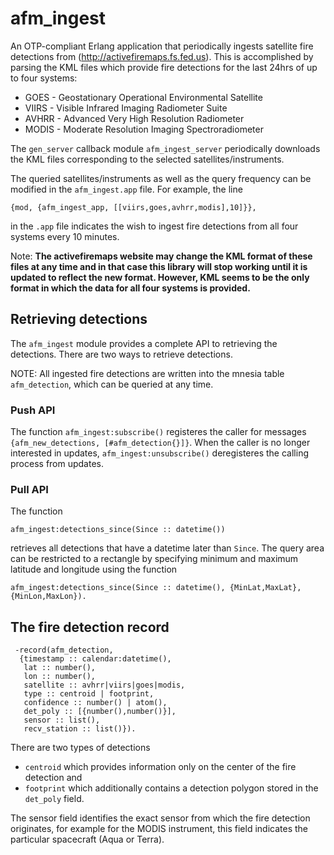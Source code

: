 # afm\_ingest

An OTP-compliant Erlang application that periodically ingests satellite fire detections from (http://activefiremaps.fs.fed.us).
This is accomplished by parsing the KML files which provide fire detections for the last 24hrs of up to four systems:

  * GOES - Geostationary Operational Environmental Satellite
  * VIIRS - Visible Infrared Imaging Radiometer Suite
  * AVHRR - Advanced Very High Resolution Radiometer
  * MODIS - Moderate Resolution Imaging Spectroradiometer

The ````gen_server```` callback module ````afm_ingest_server```` periodically downloads the KML files corresponding to the selected satellites/instruments.

The queried satellites/instruments as well as the query frequency can be modified in the ````afm_ingest.app```` file.  For example, the line

    {mod, {afm_ingest_app, [[viirs,goes,avhrr,modis],10]}},

in the ````.app```` file indicates the wish to ingest fire detections from all four systems every 10 minutes.


Note: **The activefiremaps website may change the KML format of these files at any time and in that case this library will stop working until it is updated to reflect the new format.  However, KML seems to be the only format in which the data for all four systems is provided.**

## Retrieving detections

The ````afm_ingest```` module provides a complete API to retrieving the detections.  There are two ways to retrieve detections.

NOTE: All ingested fire detections are written into the mnesia table ````afm_detection````, which can be queried at any time.

### Push API

The function ````afm_ingest:subscribe()```` registeres the caller for messages ````{afm_new_detections, [#afm_detection{}]}````.
When the caller is no longer interested in updates, ````afm_ingest:unsubscribe()```` deregisteres the calling process from updates.

### Pull API

The function

    afm_ingest:detections_since(Since :: datetime())
    
retrieves all detections that have a datetime later than ````Since````.  The query area can be restricted to a rectangle by specifying minimum and maximum latitude and longitude using the function

    afm_ingest:detections_since(Since :: datetime(), {MinLat,MaxLat}, {MinLon,MaxLon}).


## The fire detection record

     -record(afm_detection,
      {timestamp :: calendar:datetime(),
       lat :: number(),
       lon :: number(),
       satellite :: avhrr|viirs|goes|modis,
       type :: centroid | footprint,
       confidence :: number() | atom(),
       det_poly :: [{number(),number()}],
       sensor :: list(),
       recv_station :: list()}).

There are two types of detections

  * ````centroid```` which provides information only on the center of the fire detection and
  * ````footprint```` which additionally contains a detection polygon stored in the ````det_poly```` field.

The sensor field identifies the exact sensor from which the fire detection originates, for example for the MODIS instrument, this field indicates the particular spacecraft (Aqua or Terra).

